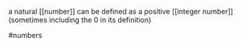 a natural [[number]] can be defined as a positive [[integer number]] (sometimes including the 0 in its definition)  
  
#numbers